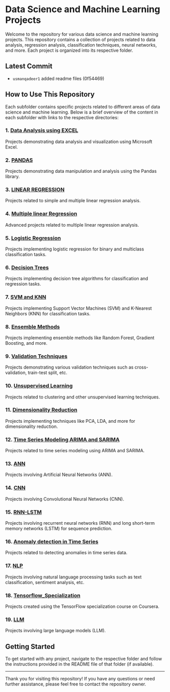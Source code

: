 # Data Science and Machine Learning Projects

Welcome to the repository for various data science and machine learning projects. This repository contains a collection of projects related to data analysis, regression analysis, classification techniques, neural networks, and more. Each project is organized into its respective folder.

## Latest Commit
- `usmanqadeer1` added readme files (0f54469)

## How to Use This Repository

Each subfolder contains specific projects related to different areas of data science and machine learning. Below is a brief overview of the content in each subfolder with links to the respective directories:

### 1. [Data Analysis using EXCEL](./01.%20Data%20Analysis%20using%20EXCEL)
Projects demonstrating data analysis and visualization using Microsoft Excel.

### 2. [PANDAS](./02.%20PANDAS)
Projects demonstrating data manipulation and analysis using the Pandas library.

### 3. [LINEAR REGRESSION](./03.%20LINEAR%20REGRESSION)
Projects related to simple and multiple linear regression analysis.

### 4. [Multiple linear Regression](./04.%20Multiple%20Linear%20Regression)
Advanced projects related to multiple linear regression analysis.

### 5. [Logistic Regression](./05.%20Logistic%20Regression)
Projects implementing logistic regression for binary and multiclass classification tasks.

### 6. [Decision Trees](./06.%20Decision%20Trees)
Projects implementing decision tree algorithms for classification and regression tasks.

### 7. [SVM and KNN](./07.%20SVM%20and%20KNN)
Projects implementing Support Vector Machines (SVM) and K-Nearest Neighbors (KNN) for classification tasks.

### 8. [Ensemble Methods](./08.%20Ensemble%20Methods)
Projects implementing ensemble methods like Random Forest, Gradient Boosting, and more.

### 9. [Validation Techniques](./09.%20Validation%20Techniques)
Projects demonstrating various validation techniques such as cross-validation, train-test split, etc.

### 10. [Unsupervised Learning](./10.%20Unsupervised%20Learning)
Projects related to clustering and other unsupervised learning techniques.

### 11. [Dimensionality Reduction](./11.%20Dimensionality%20Reduction)
Projects implementing techniques like PCA, LDA, and more for dimensionality reduction.

### 12. [Time Series Modeling ARIMA and SARIMA](./12.%20Time%20Series%20Modeling%20ARIMA%20and%20SARIMA)
Projects related to time series modeling using ARIMA and SARIMA.

### 13. [ANN](./13.%20ANN)
Projects involving Artificial Neural Networks (ANN).

### 14. [CNN](./14.%20CNN)
Projects involving Convolutional Neural Networks (CNN).

### 15. [RNN-LSTM](./15.%20RNN-LSTM)
Projects involving recurrent neural networks (RNN) and long short-term memory networks (LSTM) for sequence prediction.

### 16. [Anomaly detection in Time Series](./16.%20Anomaly%20detection%20in%20Time%20Series)
Projects related to detecting anomalies in time series data.

### 17. [NLP](./17.%20NLP)
Projects involving natural language processing tasks such as text classification, sentiment analysis, etc.

### 18. [Tensorflow_Specialization](./18.%20Tensorflow_Specialization)
Projects created using the TensorFlow specialization course on Coursera.

### 19. [LLM](./19.%20LLM)
Projects involving large language models (LLM).

## Getting Started

To get started with any project, navigate to the respective folder and follow the instructions provided in the README file of that folder (if available). 


---

Thank you for visiting this repository! If you have any questions or need further assistance, please feel free to contact the repository owner.
